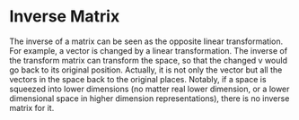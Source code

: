 # Inverse Matrix

The inverse of a matrix can be seen as the opposite linear transformation.
For example, a vector is changed by a linear transformation.
The inverse of the transform matrix can transform the space,
so that the changed v would go back to its original position.
Actually, it is not only the vector but all the vectors in the space back to the original places.
Notably, if a space is squeezed into lower dimensions
(no matter real lower dimension,
or a lower dimensional space in higher dimension representations),
there is no inverse matrix for it.

